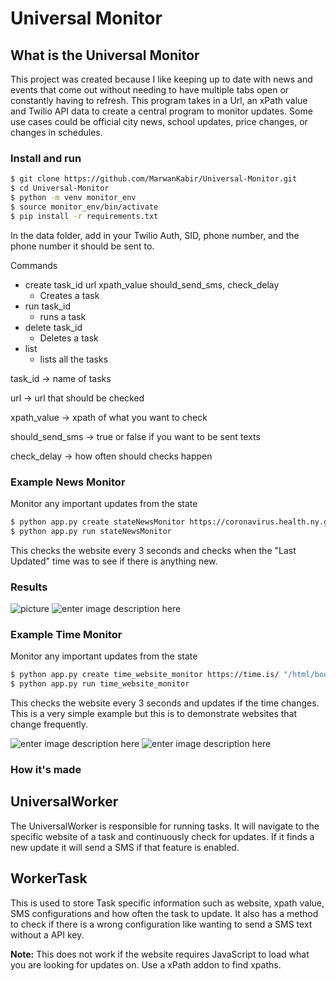 
# Universal Monitor


## What is the Universal Monitor

This project was created because I like keeping up to date with news and events that come out without needing to have multiple tabs open or constantly having to refresh. This program takes in a Url, an xPath value and Twilio API data to create a central program to monitor updates. Some use cases could be official city news, school updates, price changes, or changes in schedules. 

### Install and run
```bash
$ git clone https://github.com/MarwanKabir/Universal-Monitor.git
$ cd Universal-Monitor
$ python -m venv monitor_env
$ source monitor_env/bin/activate
$ pip install -r requirements.txt
```

In the data folder, add in your Twilio Auth, SID, phone number, and the phone number it should be sent to. 

Commands
 - create task_id url xpath_value should_send_sms, check_delay
	 - Creates a task
 - run task_id
	 - runs a task
 - delete task_id
	 - Deletes a task
 -  list
	 - lists all the tasks

task_id -> name of tasks

url -> url that should be checked

xpath_value -> xpath of what you want to check

should_send_sms -> true or false if you want to be sent texts

check_delay -> how often should checks happen

### Example News Monitor
Monitor any important updates from the state

```bash
$ python app.py create stateNewsMonitor https://coronavirus.health.ny.gov/home "/html/body/div[3]/div/main/div/div/div[3]/div/div/div[1]/div/div[1]" true 3
$ python app.py run stateNewsMonitor
```

This checks the website every 3 seconds and checks when the "Last Updated" time was to see if there is anything new.

### Results
![picture](https://i.imgur.com/frgIR0e.png)
![enter image description here](https://i.imgur.com/Mux1q2j.png)

### Example Time Monitor
Monitor any important updates from the state

```bash
$ python app.py create time_website_monitor https://time.is/ "/html/body[@id='bdy']/div[@id='mainwrapper']/div[@id='time_section']/div[2]/div[@id='clock0_bg']" true 3
$ python app.py run time_website_monitor
```

This checks the website every 3 seconds and updates if the time changes. This is a very simple example but this is to demonstrate websites that change frequently.

![enter image description here](https://i.imgur.com/adphb29.png)
![enter image description here](https://i.imgur.com/fW2sGf8.png)

	
### How it's made


## UniversalWorker

The UniversalWorker is responsible for running tasks. It will navigate to the specific website of a task and continuously check for updates. If it finds a new update it will send a SMS if that feature is enabled.

## WorkerTask

This is used to store Task specific information such as website, xpath value, SMS configurations and how often the task to update. It also has a method to check if there is a wrong configuration like wanting to send a SMS text without a API key.

**Note:** This does not work if the website requires JavaScript to load what you are looking for updates on. Use a xPath addon to find xpaths.
